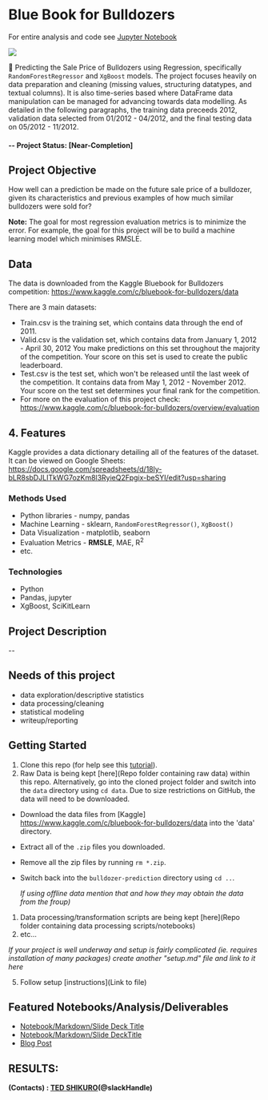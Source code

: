 # Blue Book for Bulldozers

For entire analysis and code see [Jupyter Notebook](https://t-shikuro.github.io/Bulldozer-Blue-Book-Prediction/)

![](images/bulldozer.gif)

🚜 Predicting the Sale Price of Bulldozers using Regression, specifically `RandomForestRegressor` and `XgBoost` models. The project focuses heavily on data preparation and cleaning (missing values, structuring datatypes, and textual columns). It is also time-series based where DataFrame data manipulation can be managed for advancing towards data modelling. As detailed in the following paragraphs, the training data preceeds 2012, validation data selected from 01/2012 - 04/2012, and the final testing data on 05/2012 - 11/2012.

#### -- Project Status: [Near-Completion]

## Project Objective
How well can a prediction be made on the future sale price of a bulldozer, given its characteristics and previous examples of how much similar bulldozers were sold for?

**Note:** The goal for most regression evaluation metrics is to minimize the error. For example, the goal for this project will be to build a machine learning model which minimises RMSLE.

## Data
The data is downloaded from the Kaggle Bluebook for Bulldozers competition: https://www.kaggle.com/c/bluebook-for-bulldozers/data

There are 3 main datasets:

* Train.csv is the training set, which contains data through the end of 2011.
* Valid.csv is the validation set, which contains data from January 1, 2012 - April 30, 2012 You make predictions on this set throughout the majority of the competition. Your score on this set is used to create the public leaderboard.
* Test.csv is the test set, which won't be released until the last week of the competition. It contains data from May 1, 2012 - November 2012. Your score on the test set determines your final rank for the competition.
* For more on the evaluation of this project check: https://www.kaggle.com/c/bluebook-for-bulldozers/overview/evaluation

## 4. Features

Kaggle provides a data dictionary detailing all of the features of the dataset. It can be viewed on Google Sheets: https://docs.google.com/spreadsheets/d/18ly-bLR8sbDJLITkWG7ozKm8l3RyieQ2Fpgix-beSYI/edit?usp=sharing


### Methods Used
* Python libraries - numpy, pandas
* Machine Learning - sklearn, `RandomForestRegressor()`, `XgBoost()`
* Data Visualization - matplotlib, seaborn
* Evaluation Metrics - __RMSLE__, MAE, R<sup>2</sup>
* etc.

### Technologies
* Python
* Pandas, jupyter
* XgBoost, SciKitLearn

## Project Description
--

## Needs of this project

- data exploration/descriptive statistics
- data processing/cleaning
- statistical modeling
- writeup/reporting


## Getting Started

1. Clone this repo (for help see this [tutorial](https://help.github.com/articles/cloning-a-repository/)).
2. Raw Data is being kept [here](Repo folder containing raw data) within this repo. Alternatively,  go into the cloned project folder and switch into the `data` directory using `cd data`. Due to size restrictions on GitHub, the data will need to be downloaded.
* Download the data files from [Kaggle] https://www.kaggle.com/c/bluebook-for-bulldozers/data into the 'data' directory.
* Extract all of the `.zip` files you downloaded.
* Remove all the zip files by running `rm *.zip`.
* Switch back into the `bulldozer-prediction` directory using `cd ..`.

    *If using offline data mention that and how they may obtain the data from the froup)*

1. Data processing/transformation scripts are being kept [here](Repo folder containing data processing scripts/notebooks)
2. etc...

*If your project is well underway and setup is fairly complicated (ie. requires installation of many packages) create another "setup.md" file and link to it here*  

5. Follow setup [instructions](Link to file)

## Featured Notebooks/Analysis/Deliverables
* [Notebook/Markdown/Slide Deck Title](link)
* [Notebook/Markdown/Slide DeckTitle](link)
* [Blog Post](link)


## RESULTS:

**(Contacts) : [TED SHIKURO](https://github.com/t-shikuro[t-shikuro])(@slackHandle)**
